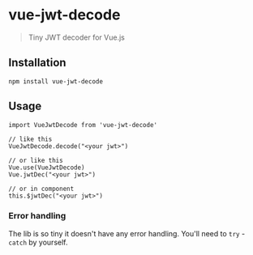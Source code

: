 # vue-jwt-decode

> Tiny JWT decoder for Vue.js

## Installation

```
npm install vue-jwt-decode
```

## Usage

```
import VueJwtDecode from 'vue-jwt-decode'

// like this
VueJwtDecode.decode("<your jwt>")

// or like this
Vue.use(VueJwtDecode)
Vue.jwtDec("<your jwt>")

// or in component
this.$jwtDec("<your jwt>")
```

### Error handling

The lib is so tiny it doesn't have any error handling. You'll need to `try` - `catch` by yourself.
